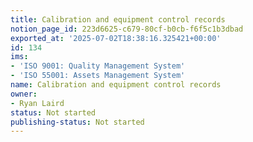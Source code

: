 ```yaml
---
title: Calibration and equipment control records
notion_page_id: 223d6625-c679-80cf-b0cb-f6f5c1b3dbad
exported_at: '2025-07-02T18:38:16.325421+00:00'
id: 134
ims:
- 'ISO 9001: Quality Management System'
- 'ISO 55001: Assets Management System'
name: Calibration and equipment control records
owner:
- Ryan Laird
status: Not started
publishing-status: Not started
---
```


